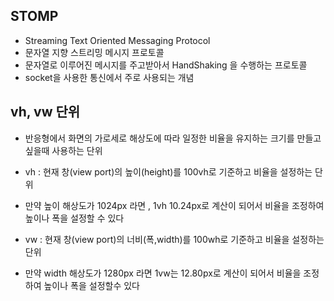 ## STOMP
* Streaming Text Oriented Messaging Protocol
* 문자열 지향 스트리밍 메시지 프로토콜
* 문자열로 이루어진 메시지를 주고받아서 HandShaking 을 수행하는 프로토콜
* socket을 사용한 통신에서 주로 사용되는 개념

## vh, vw 단위
* 반응형에서 화면의 가로세로 해상도에 따라 일정한 비율을 유지하는 크기를 만들고 싶을때
사용하는 단위

* vh : 현재 창(view port)의 높이(height)를 100vh로 기준하고 비율을 설정하는 단위
* 만약 높이 해상도가 1024px 라면 , 1vh 10.24px로 계산이 되어서 비율을 조정하여
높이나 폭을 설정할 수 있다

* vw : 현재 창(view port)의 너비(폭,width)를 100wh로 기준하고 비율을 설정하는 단위
* 만약 width 해상도가 1280px 라면 1vw는 12.80px로 계산이 되어서 비율을 조정하여
높이나 폭을 설정할수 있다